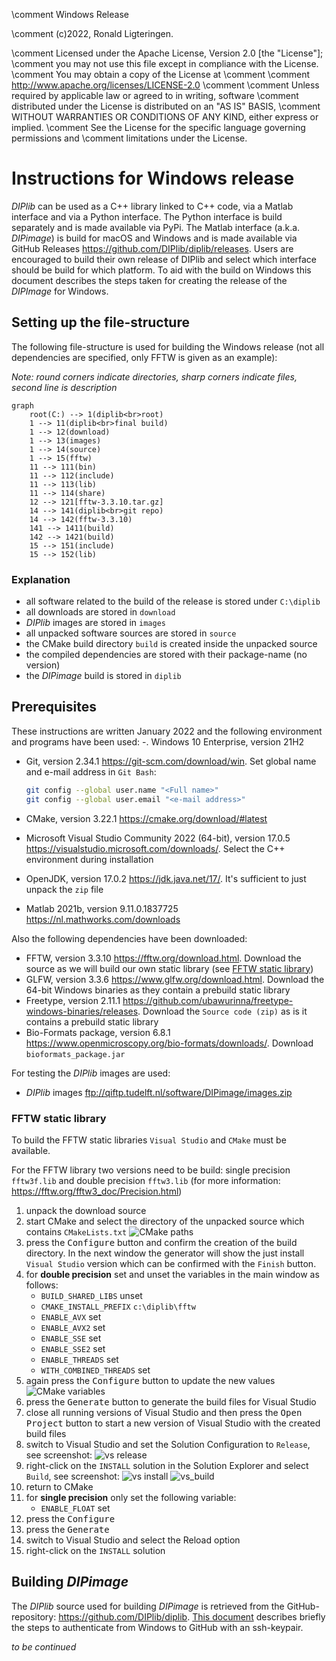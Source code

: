 \comment Windows Release

\comment (c)2022, Ronald Ligteringen.

\comment Licensed under the Apache License, Version 2.0 [the "License"];
\comment you may not use this file except in compliance with the License.
\comment You may obtain a copy of the License at
\comment
\comment    http://www.apache.org/licenses/LICENSE-2.0
\comment
\comment Unless required by applicable law or agreed to in writing, software
\comment distributed under the License is distributed on an "AS IS" BASIS,
\comment WITHOUT WARRANTIES OR CONDITIONS OF ANY KIND, either express or implied.
\comment See the License for the specific language governing permissions and
\comment limitations under the License.

# Instructions for Windows release

*DIPlib* can be used as a C++ library linked to C++ code, via a Matlab interface and via a Python interface. The Python interface is build separately and is made available via PyPi. The Matlab interface (a.k.a. *DIPimage*) is build for macOS and Windows and is made available via GitHub Releases <https://github.com/DIPlib/diplib/releases>. Users are encouraged to build their own release of DIPlib and select which interface should be build for which platform. To aid with the build on Windows this document describes the steps taken for creating the release of the *DIPImage* for Windows.

## Setting up the file-structure

The following file-structure is used for building the Windows release (not all dependencies are specified, only FFTW is given as an example):

*Note: round corners indicate directories, sharp corners indicate files, second line is description*

```mermaid
graph
    root(C:) --> 1(diplib<br>root)
    1 --> 11(diplib<br>final build)
    1 --> 12(download)
    1 --> 13(images)
    1 --> 14(source)
    1 --> 15(fftw)
    11 --> 111(bin)
    11 --> 112(include)
    11 --> 113(lib)
    11 --> 114(share)
    12 --> 121[fftw-3.3.10.tar.gz]
    14 --> 141(diplib<br>git repo)
    14 --> 142(fftw-3.3.10)
    141 --> 1411(build)
    142 --> 1421(build)
    15 --> 151(include)
    15 --> 152(lib)
```

### Explanation

- all software related to the build of the release is stored under `C:\diplib`
- all downloads are stored in `download`
- *DIPlib* images are stored in `images`
- all unpacked software sources are stored in `source`
- the CMake build directory `build` is created inside the unpacked source
- the compiled dependencies are stored with their package-name (no version)
- the *DIPimage* build is stored in `diplib`

## Prerequisites

These instructions are written January 2022 and the following environment and programs have been used:
-. Windows 10 Enterprise, version 21H2
- Git, version 2.34.1 <https://git-scm.com/download/win>. Set global name and e-mail address in `Git Bash`:

   ```bash
   git config --global user.name "<Full name>"
   git config --global user.email "<e-mail address>"
   ```

- CMake, version 3.22.1 <https://cmake.org/download/#latest>
- Microsoft Visual Studio Community 2022 (64-bit), version 17.0.5 <https://visualstudio.microsoft.com/downloads/>. Select the C++ environment during installation
- OpenJDK, version 17.0.2 <https://jdk.java.net/17/>. It's sufficient to just unpack the `zip` file
- Matlab 2021b, version 9.11.0.1837725 <https://nl.mathworks.com/downloads>

Also the following dependencies have been downloaded:

- FFTW, version 3.3.10 <https://fftw.org/download.html>. Download the source as we will build our own static library (see [FFTW static library](#fftw-static-library))
- GLFW, version 3.3.6 <https://www.glfw.org/download.html>. Download the 64-bit Windows binaries as they contain a prebuild static library
- Freetype, version 2.11.1 <https://github.com/ubawurinna/freetype-windows-binaries/releases>. Download the `Source code (zip)` as is it contains a prebuild static library
- Bio-Formats package, version 6.8.1 <https://www.openmicroscopy.org/bio-formats/downloads/>. Download `bioformats_package.jar`

For testing the *DIPlib* images are used:

- *DIPlib* images <ftp://qiftp.tudelft.nl/software/DIPimage/images.zip>

### FFTW static library

To build the FFTW static libraries `Visual Studio` and `CMake` must be available.

For the FFTW library two versions need to be build: single precision `fftw3f.lib` and double precision `fftw3.lib` (for more information: <https://fftw.org/fftw3_doc/Precision.html>)

1. unpack the download source
1. start CMake and select the directory of the unpacked source which contains `CMakeLists.txt`
  ![CMake paths](cmake_paths.PNG)
1. press the <kbd>Configure</kbd> button and confirm the creation of the build directory. In the next window the generator will show the just install `Visual Studio` version which can be confirmed with the `Finish` button.
1. for **double precision** set and unset the variables in the main window as follows:
   - `BUILD_SHARED_LIBS` unset
   - `CMAKE_INSTALL_PREFIX` `c:\diplib\fftw`
   - `ENABLE_AVX` set
   - `ENABLE_AVX2` set
   - `ENABLE_SSE` set
   - `ENABLE_SSE2` set
   - `ENABLE_THREADS` set
   - `WITH_COMBINED_THREADS` set
1. again press the <kbd>Configure</kbd> button to update the new values
  ![CMake variables](cmake_variables.PNG)
1. press the <kbd>Generate</kbd> button to generate the build files for Visual Studio
1. close all running versions of Visual Studio and then press the <kbd>Open Project</kbd> button to start a new version of Visual Studio with the created build files
1. switch to Visual Studio and set the Solution Configuration to `Release`, see screenshot:
  ![vs release](vs_release.PNG)
1. right-click on the `INSTALL` solution in the Solution Explorer and select `Build`, see screenshot:
  ![vs install](vs_install.PNG)
  ![vs_build](vs_build.PNG)
1. return to CMake
1. for **single precision** only set the following variable:
   - `ENABLE_FLOAT` set
1. press the <kbd>Configure</kbd>
1. press the <kbd>Generate</kbd>
1. switch to Visual Studio and select the Reload option
1. right-click on the `INSTALL` solution

## Building *DIPimage*

The *DIPlib* source used for building *DIPimage* is retrieved from the GitHub-repository: <https://github.com/DIPlib/diplib>. [This document](windows_setup_git_ssh.md) describes briefly the steps to authenticate from Windows to GitHub with an ssh-keypair.

*to be continued*
